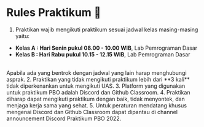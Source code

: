 # Rules Praktikum 📃

1. Praktikan wajib mengikuti praktikum sesuai jadwal kelas masing-masing yaitu:
  - **Kelas A : Hari Senin pukul 08.00 - 10.00 WIB**, Lab Pemrograman Dasar
  - **Kelas B : Hari Rabu pukul 10.15 - 12.15 WIB**, Lab Pemrograman Dasar
  <br>
  Apabila ada yang bentrok dengan jadwal yang lain harap menghubungi asprak.
2. Praktikan yang tidak mengikuti praktikum lebih dari **3 kali** tidak diperkenankan untuk mengikuti UAS.
3. Platform yang digunakan untuk praktikum PBO adalah Discord dan Github Classroom.
4. Praktikan diharap dapat mengikuti praktikum dengan baik, tidak menyontek, dan menjaga kerja sama yang sehat.
5. Untuk peraturan mendatang khusus mengenai Discord dan Github Classroom dapat dipantau di channel announcement Discord Praktikum PBO 2022.